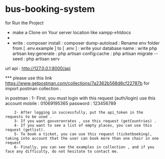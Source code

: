 # bus-booking-system

for Run the Project

- make a Clone on Your server location like xampp->htdocs
- 
- write : composer install
        : composer dump-autoload
        : Rename env folder from  [ .env.example ] to [ .env ] 
        : write your database name 
        : write php artisan key:generate 
        :       php artisan config:cache
        :       php artisan migrate --seed
        :       php artisan serv 
         
url api : http://127.0.0.1:8000/api

*** please use this link https://www.getpostman.com/collections/7a2362b568d8cf22787b 
for import postman collection .



in postman :
        1- First, you must login with this request (auth/login)
            use this account
            mobile : 01069195365
            password : 123456789

        2- After logging in successfully, put the api_token in the requests to be used .
        3- If you want govveronrates , use this request (getCountries) .
        4- If you want to see a list of empty places, you can use this request (getlist).
        5- To book a ticket, you can use this request (ticketbooking), taking into account that the user can book more than one chair in one request
        6- Finally, you can see the examples in collection , and if you face any difficulty, do not hesitate to contact me.
